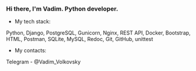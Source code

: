 ### Hi there, I'm Vadim. Python developer.

- My tech stack:

Python, Django, PostgreSQL, Gunicorn, Nginx, REST API, Docker, Bootstrap, HTML, Postman, SQLite, MySQL, Redoc, Git, GitHub, unittest


- My contacts:

Telegram - @Vadim_Volkovsky
